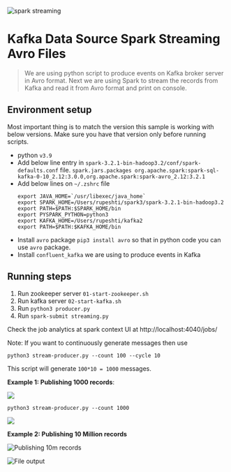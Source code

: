![spark streaming](https://i.imgur.com/aGB9b0S.jpg "spark streaming using Kafka and python") 

# Kafka Data Source Spark Streaming Avro Files

> We are using python script to produce events on Kafka broker server in Avro format. Next we are using Spark to stream the records from Kafka and read it from Avro format and print on console.

## Environment setup

Most important thing is to match the version this sample is working with below versions. Make sure you have that version only before running scripts.

- python `v3.9`
- Add below line entry in `spark-3.2.1-bin-hadoop3.2/conf/spark-defaults.conf` file.
  `spark.jars.packages org.apache.spark:spark-sql-kafka-0-10_2.12:3.0.0,org.apache.spark:spark-avro_2.12:3.2.1`
- Add below lines on `~/.zshrc` file
  ```shell
  export JAVA_HOME=`/usr/libexec/java_home`
  export SPARK_HOME=/Users/rupeshti/spark3/spark-3.2.1-bin-hadoop3.2
  export PATH=$PATH:$SPARK_HOME/bin
  export PYSPARK_PYTHON=python3
  export KAFKA_HOME=/Users/rupeshti/kafka2
  export PATH=$PATH:$KAFKA_HOME/bin
  ```
- Install `avro` package `pip3 install avro` so that in python code you can use `avro` package.
- Install `confluent_kafka` we are using to produce events in Kafka

## Running steps

1. Run zookeeper server `01-start-zookeeper.sh`
2. Run kafka server `02-start-kafka.sh`
3. Run `python3 producer.py`
4. Run `spark-submit streaming.py`

Check the job analytics at spark context UI at http://localhost:4040/jobs/ 

Note: If you want to continuously generate messages then use

`python3 stream-producer.py --count 100 --cycle 10`

This script will generate `100*10 = 1000` messages. 

**Example 1: Publishing 1000 records**:

![](https://i.imgur.com/EHL9GIv.png)

`python3 stream-producer.py --count 1000`

![](https://i.imgur.com/otFScqS.png)

**Example 2: Publishing 10 Million records** 

![](https://i.imgur.com/6DjBNB6.png "Publishing 10m records")

![](https://i.imgur.com/XGKeI7X.png "File output")